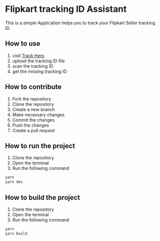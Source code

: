# Flipkart tracking ID Assistant

This is a simple Application helps you to track your Flipkart Seller tracking ID.

## How to use

1. visit [Track Hero](virusxtech.github.io/track-hero/)
2. upload the tracking ID file
3. scan the tracking ID
4. get the missing tracking ID

## How to contribute

1. Fork the repository
2. Clone the repository
3. Create a new branch
4. Make necessary changes
5. Commit the changes
6. Push the changes
7. Create a pull request

## How to run the project

1. Clone the repository
2. Open the terminal
3. Run the following command

```bash
yarn
yarn dev
```

## How to build the project

1. Clone the repository
2. Open the terminal
3. Run the following command

```bash
yarn
yarn build
```
